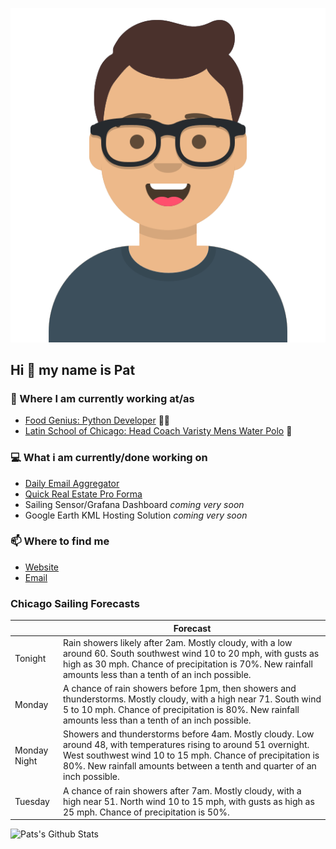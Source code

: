 [![Social banner for p-j-falconer](https://raw.githubusercontent.com/P-J-FALCONER/P-J-FALCONER/master/assets/avataaars.svg)](https://patfalconer.com/)
## Hi :wave: my name is Pat

### 💼 Where I am currently working at/as
- [Food Genius: Python Developer](https://getfoodgenius.com/) 🍔🐍
- [Latin School of Chicago: Head Coach Varisty Mens Water Polo](https://www.latinschool.org/) 🤽


### 💻 What i am currently/done working on
 - [Daily Email Aggregator](https://github.com/P-J-FALCONER/dott_daily_mail)
 - [Quick Real Estate Pro Forma](https://github.com/P-J-FALCONER/henry)
 - Sailing Sensor/Grafana Dashboard *coming very soon*
 - Google Earth KML Hosting Solution *coming very soon*

### 📫 Where to find me
 - [Website](https://patfalconer.com/)
 - [Email](mailto:patrick.j.falconer@gmail.com)


### Chicago Sailing Forecasts
|   | Forecast  |
|---|---|
| Tonight | Rain showers likely after 2am. Mostly cloudy, with a low around 60. South southwest wind 10 to 20 mph, with gusts as high as 30 mph. Chance of precipitation is 70%. New rainfall amounts less than a tenth of an inch possible. |
| Monday | A chance of rain showers before 1pm, then showers and thunderstorms. Mostly cloudy, with a high near 71. South wind 5 to 10 mph. Chance of precipitation is 80%. New rainfall amounts less than a tenth of an inch possible. |
| Monday Night | Showers and thunderstorms before 4am. Mostly cloudy. Low around 48, with temperatures rising to around 51 overnight. West southwest wind 10 to 15 mph. Chance of precipitation is 80%. New rainfall amounts between a tenth and quarter of an inch possible. |
| Tuesday | A chance of rain showers after 7am. Mostly cloudy, with a high near 51. North wind 10 to 15 mph, with gusts as high as 25 mph. Chance of precipitation is 50%. |

![Pats's Github Stats](https://github-readme-stats.vercel.app/api?username=p-j-falconer&show_icons=true&theme=radical)
